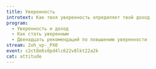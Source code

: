 ```yaml
---
title: Уверенность
introtext: Как твоя уверенность определяет твой доход
program:
  - Уверенность и доход
  - Как стать уверенным
  - Двенадцать рекомендаций по повышению уверенности
stream: 2oh_vp-_PX0
event: c2ct8e6s0pd4lc622v8lkt22a2k
cat: attitude
---
```

